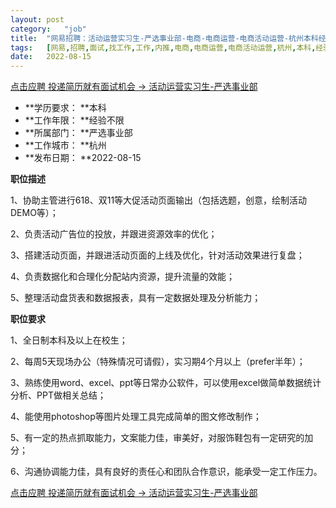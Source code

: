 ```yaml
---
layout:	post
category:	"job"
title:	"网易招聘：活动运营实习生-严选事业部-电商-电商运营-电商活动运营-杭州本科经验不限"
tags:	[网易,招聘,面试,找工作,工作,内推,电商,电商运营,电商活动运营,杭州,本科,经验不限]
date:	2022-08-15
---
```


[点击应聘 投递简历就有面试机会 ->  活动运营实习生-严选事业部](http://mobile.bole.netease.com/bole/boleDetail?id=42297&employeeId=346f03c3cda5f04c&key=all)



- **学历要求： **本科
- **工作年限： **经验不限
- **所属部门： **严选事业部
- **工作城市： **杭州
- **发布日期： **2022-08-15



**职位描述**

1、协助主管进行618、双11等大促活动页面输出（包括选题，创意，绘制活动DEMO等）；

2、负责活动广告位的投放，并跟进资源效率的优化；

3、搭建活动页面，并跟进活动页面的上线及优化，针对活动效果进行复盘； 

4、负责数据化和合理化分配站内资源，提升流量的效能； 

5、整理活动盘货表和数据报表，具有一定数据处理及分析能力；



**职位要求**

1、全日制本科及以上在校生； 

2、每周5天现场办公（特殊情况可请假），实习期4个月以上（prefer半年）；

3、熟练使用word、excel、ppt等日常办公软件，可以使用excel做简单数据统计分析、PPT做相关总结； 

4、能使用photoshop等图片处理工具完成简单的图文修改制作； 

5、有一定的热点抓取能力，文案能力佳，审美好，对服饰鞋包有一定研究的加分； 

6、沟通协调能力佳，具有良好的责任心和团队合作意识，能承受一定工作压力。





[点击应聘 投递简历就有面试机会 ->  活动运营实习生-严选事业部](http://mobile.bole.netease.com/bole/boleDetail?id=42297&employeeId=346f03c3cda5f04c&key=all)